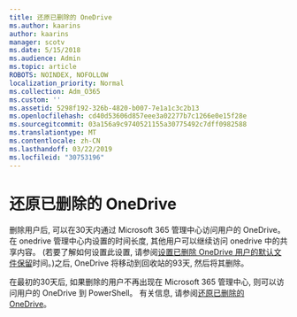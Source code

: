```yaml
---
title: 还原已删除的 OneDrive
ms.author: kaarins
author: kaarins
manager: scotv
ms.date: 5/15/2018
ms.audience: Admin
ms.topic: article
ROBOTS: NOINDEX, NOFOLLOW
localization_priority: Normal
ms.collection: Adm_O365
ms.custom: ''
ms.assetid: 5298f192-326b-4820-b007-7e1a1c3c2b13
ms.openlocfilehash: cd40d53606d857eee3a02277b7c1266e0e15f28e
ms.sourcegitcommit: 03a156a9c9740521155a30775492c7dff0982588
ms.translationtype: MT
ms.contentlocale: zh-CN
ms.lasthandoff: 03/22/2019
ms.locfileid: "30753196"
---
```

# <a name="restore-a-deleted-onedrive"></a>还原已删除的 OneDrive

删除用户后, 可以在30天内通过 Microsoft 365 管理中心访问用户的 OneDrive。 在 onedrive 管理中心内设置的时间长度, 其他用户可以继续访问 onedrive 中的共享内容。 (若要了解如何设置此设置, 请参阅[设置已删除 OneDrive 用户的默认文件保留](https://go.microsoft.com/fwlink/?linkid=874267)时间。)之后, OneDrive 将移动到回收站的93天, 然后将其删除。
  
在最初的30天后, 如果删除的用户不再出现在 Microsoft 365 管理中心, 则可以访问用户的 OneDrive 到 PowerShell。 有关信息, 请参阅[还原已删除的 OneDrive](https://go.microsoft.com/fwlink/?linkid=874269)。
  

